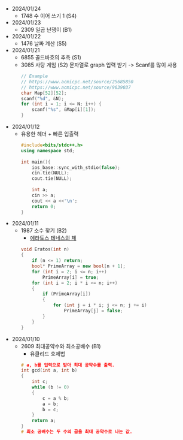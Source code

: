 - 2024/01/24
    - 1748 수 이어 쓰기 1 (S4)
- 2024/01/23
    - 2309 일곱 난쟁이 (B1)
- 2024/01/22
    - 1476 날짜 계산 (S5)
- 2024/01/21
    - 6855 골드바흐의 추측 (S1)
    - 3085 사탕 게임 (S2)
        문자열로 graph 입력 받기 -> Scanf를 많이 사용
        ```cpp
        // Example
        // https://www.acmicpc.net/source/25685850
        // https://www.acmicpc.net/source/9639037
        char Map[52][52];
        scanf("%d", &N);
        for (int i = 1; i <= N; i++) {
            scanf("%s", &Map[i][1]);
        }
        
        ```
- 2024/01/12
    - 유용한 헤더 + 빠른 입출력
      ```cpp
      #include<bits/stdc++.h>
      using namespace std;
    
      int main(){
          ios_base::sync_with_stdio(false);
          cin.tie(NULL); 
          cout.tie(NULL);
    
          int a;
          cin >> a;
          cout << a <<'\n';
          return 0;
      }
      ```
- 2024/01/11
    - 1987 소수 찾기 (B2)
        - [에라토스 테네스의 체](https://ko.wikipedia.org/wiki/%EC%97%90%EB%9D%BC%ED%86%A0%EC%8A%A4%ED%85%8C%EB%84%A4%EC%8A%A4%EC%9D%98_%EC%B2%B4)
        ```cpp
        void Eratos(int n)
        {
            if (n <= 1) return;
            bool* PrimeArray = new bool[n + 1];
            for (int i = 2; i <= n; i++)
                PrimeArray[i] = true;
            for (int i = 2; i * i <= n; i++)
            {
                if (PrimeArray[i])
                {
                    for (int j = i * i; j <= n; j += i)
                        PrimeArray[j] = false;
                }
            }
        }
        ```
- 2024/01/10
    - 2609 최대공약수와 최소공배수 (B1)
        - 유클리드 호제법
        ```cpp
        # a, b를 입력으로 받아 최대 공약수를 출력.
        int gcd(int a, int b)
        {
            int c;
            while (b != 0)
            {
                c = a % b;
                a = b;
                b = c;
            }
            return a;
        }
        # 최소 공배수는 두 수의 곱을 최대 공약수로 나눈 값.
        ```
